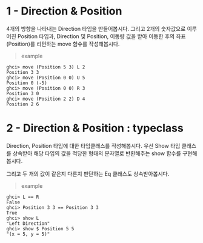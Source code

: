 
# 1 - Direction & Position

4개의 방향을 나타내는 Direction 타입을 만들어봅시다. 그리고 2개의 숫자값으로 이루어진 Position 타입과, Direction 및 Position, 이동량 값을 받아 이동한 후의 좌표(Position)를 리턴하는 move 함수를 작성해봅시다.

> example

```
ghci> move (Position 5 3) L 2
Position 3 3
ghci> move (Position 0 0) U 5
Position 0 (-5)
ghci> move (Position 0 0) R 3
Position 3 0
ghci> move (Position 2 2) D 4
Position 2 6
```

# 2 - Direction & Position : typeclass

Direction, Position 타입에 대한 타입클래스를 작성해봅시다. 우선 Show 타입 클래스를 상속받아 해당 타입의 값을 적당한 형태의 문자열로 반환해주는 show 함수를 구현해봅시다.

그리고 두 개의 값이 같은지 다른지 판단하는 Eq 클래스도 상속받아봅시다.

> example

```
ghci> L == R
False
ghci> Position 3 3 == Position 3 3
True
ghci> show L
"Left Direction"
ghci> show $ Position 5 5
"(x = 5, y = 5)"
```